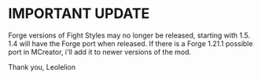 # IMPORTANT UPDATE

Forge versions of Fight Styles may no longer be released, starting with 1.5.
1.4 will have the Forge port when released.
If there is a Forge 1.21.1 possible port in MCreator, i'll add it to newer versions of the mod.

Thank you, 
Leolelion


